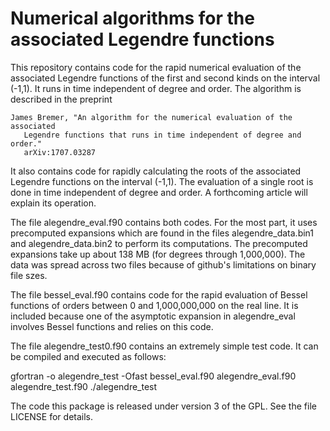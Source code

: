 Numerical algorithms for the associated Legendre functions
==========================================================

This repository contains code for the rapid numerical evaluation of the
associated Legendre functions of the first and second kinds on the
interval (-1,1).  It runs in time independent of degree and order.
The algorithm is described in the preprint 

    James Bremer, "An algorithm for the numerical evaluation of the  associated 
       Legendre functions that runs in time independent of degree and order."  
       arXiv:1707.03287

It also contains code for rapidly calculating the roots of the associated Legendre
functions on the interval (-1,1).  The evaluation of a single root is done in time 
independent of degree and order.  A forthcoming article will explain its operation.

The file alegendre_eval.f90 contains both codes.  For the most part,
it uses precomputed expansions which are found in the files alegendre_data.bin1
and alegendre_data.bin2 to perform its computations.  The precomputed expansions
take up about 138 MB (for degrees through 1,000,000).  The data was spread
across two files because of github's limitations on binary file szes.

The file bessel_eval.f90 contains code for the rapid evaluation of Bessel
functions of orders between 0 and 1,000,000,000 on the real line.  It is included
because one of the asymptotic expansion in alegendre_eval involves Bessel
functions and relies on this code.

The file alegendre_test0.f90 contains an extremely simple test code.  It can
be compiled and executed as follows:

  gfortran -o alegendre_test -Ofast bessel_eval.f90 alegendre_eval.f90 alegendre_test.f90
  ./alegendre_test

The code this package is released under version 3 of the GPL.  See the file
LICENSE for details.

